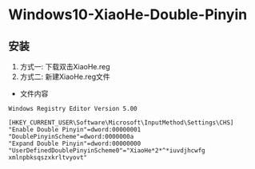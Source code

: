 # Windows10-XiaoHe-Double-Pinyin

## 安装

1. 方式一: 下载双击XiaoHe.reg
2. 方式二: 新建XiaoHe.reg文件
  - 文件内容
  
  ```
  ﻿Windows Registry Editor Version 5.00

  [HKEY_CURRENT_USER\Software\Microsoft\InputMethod\Settings\CHS]
  "Enable Double Pinyin"=dword:00000001
  "DoublePinyinScheme"=dword:0000000a
  "Expand Double Pinyin"=dword:00000000
  "UserDefinedDoublePinyinScheme0"="XiaoHe*2*^*iuvdjhcwfg xmlnpbksqszxkrltvyovt"
  ```
